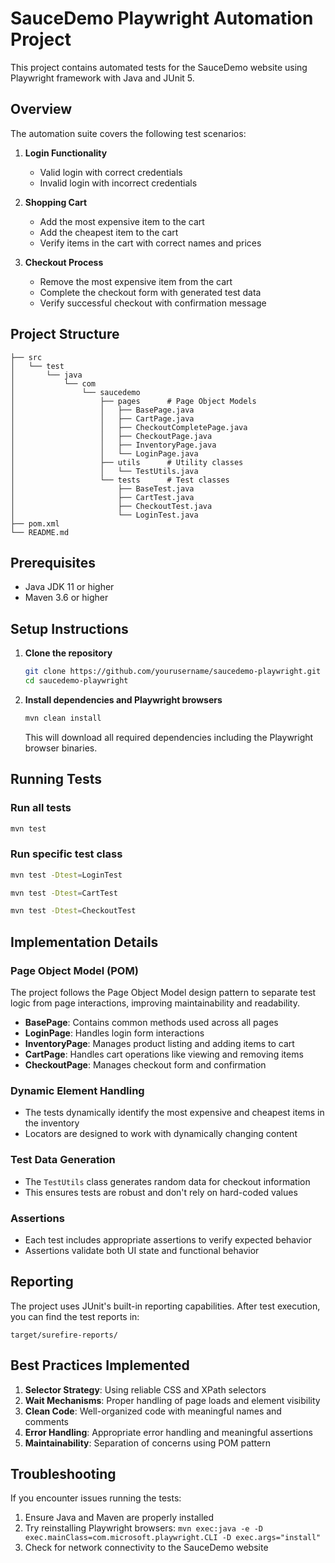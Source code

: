 # SauceDemo Playwright Automation Project

This project contains automated tests for the SauceDemo website using Playwright framework with Java and JUnit 5.

## Overview

The automation suite covers the following test scenarios:

1. **Login Functionality**
    - Valid login with correct credentials
    - Invalid login with incorrect credentials

2. **Shopping Cart**
    - Add the most expensive item to the cart
    - Add the cheapest item to the cart
    - Verify items in the cart with correct names and prices

3. **Checkout Process**
    - Remove the most expensive item from the cart
    - Complete the checkout form with generated test data
    - Verify successful checkout with confirmation message

## Project Structure

```
├── src
│   └── test
│       └── java
│           └── com
│               └── saucedemo
│                   ├── pages      # Page Object Models
│                   │   ├── BasePage.java
│                   │   ├── CartPage.java
│                   │   ├── CheckoutCompletePage.java
│                   │   ├── CheckoutPage.java
│                   │   ├── InventoryPage.java
│                   │   └── LoginPage.java
│                   ├── utils      # Utility classes
│                   │   └── TestUtils.java
│                   └── tests      # Test classes
│                       ├── BaseTest.java
│                       ├── CartTest.java
│                       ├── CheckoutTest.java
│                       └── LoginTest.java
├── pom.xml
└── README.md
```

## Prerequisites

- Java JDK 11 or higher
- Maven 3.6 or higher

## Setup Instructions

1. **Clone the repository**

   ```bash
   git clone https://github.com/yourusername/saucedemo-playwright.git
   cd saucedemo-playwright
   ```

2. **Install dependencies and Playwright browsers**

   ```bash
   mvn clean install
   ```

   This will download all required dependencies including the Playwright browser binaries.

## Running Tests

### Run all tests

```bash
mvn test
```

### Run specific test class

```bash
mvn test -Dtest=LoginTest
```

```bash
mvn test -Dtest=CartTest
```

```bash
mvn test -Dtest=CheckoutTest
```

## Implementation Details

### Page Object Model (POM)

The project follows the Page Object Model design pattern to separate test logic from page interactions, improving maintainability and readability.

- **BasePage**: Contains common methods used across all pages
- **LoginPage**: Handles login form interactions
- **InventoryPage**: Manages product listing and adding items to cart
- **CartPage**: Handles cart operations like viewing and removing items
- **CheckoutPage**: Manages checkout form and confirmation

### Dynamic Element Handling

- The tests dynamically identify the most expensive and cheapest items in the inventory
- Locators are designed to work with dynamically changing content

### Test Data Generation

- The `TestUtils` class generates random data for checkout information
- This ensures tests are robust and don't rely on hard-coded values

### Assertions

- Each test includes appropriate assertions to verify expected behavior
- Assertions validate both UI state and functional behavior

## Reporting

The project uses JUnit's built-in reporting capabilities. After test execution, you can find the test reports in:

```
target/surefire-reports/
```

## Best Practices Implemented

1. **Selector Strategy**: Using reliable CSS and XPath selectors
2. **Wait Mechanisms**: Proper handling of page loads and element visibility
3. **Clean Code**: Well-organized code with meaningful names and comments
4. **Error Handling**: Appropriate error handling and meaningful assertions
5. **Maintainability**: Separation of concerns using POM pattern

## Troubleshooting

If you encounter issues running the tests:

1. Ensure Java and Maven are properly installed
2. Try reinstalling Playwright browsers: `mvn exec:java -e -D exec.mainClass=com.microsoft.playwright.CLI -D exec.args="install"`
3. Check for network connectivity to the SauceDemo website